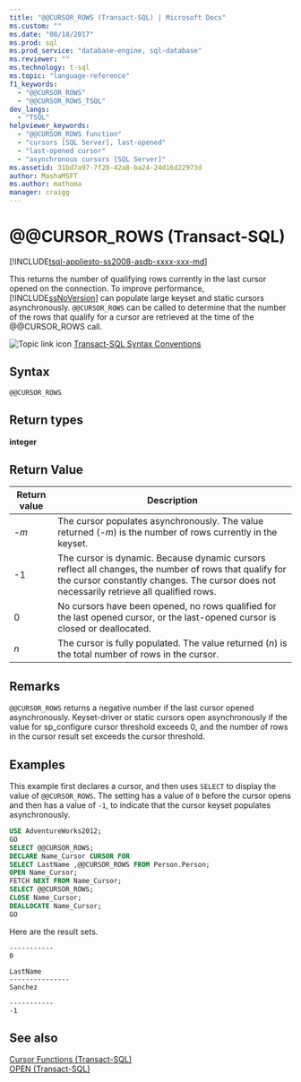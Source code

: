 ```yaml
---
title: "@@CURSOR_ROWS (Transact-SQL) | Microsoft Docs"
ms.custom: ""
ms.date: "08/18/2017"
ms.prod: sql
ms.prod_service: "database-engine, sql-database"
ms.reviewer: ""
ms.technology: t-sql
ms.topic: "language-reference"
f1_keywords: 
  - "@@CURSOR_ROWS"
  - "@@CURSOR_ROWS_TSQL"
dev_langs: 
  - "TSQL"
helpviewer_keywords: 
  - "@@CURSOR_ROWS function"
  - "cursors [SQL Server], last-opened"
  - "last-opened cursor"
  - "asynchronous cursors [SQL Server]"
ms.assetid: 31bd7a97-7f28-42a8-ba24-24d16d22973d
author: MashaMSFT
ms.author: mathoma
manager: craigg
---
```

# &#x40;&#x40;CURSOR_ROWS (Transact-SQL)
[!INCLUDE[tsql-appliesto-ss2008-asdb-xxxx-xxx-md](../../includes/tsql-appliesto-ss2008-asdb-xxxx-xxx-md.md)]

This returns the number of qualifying rows currently in the last cursor opened on the connection. To improve performance, [!INCLUDE[ssNoVersion](../../includes/ssnoversion-md.md)] can populate large keyset and static cursors asynchronously. `@@CURSOR_ROWS` can be called to determine that the number of the rows that qualify for a cursor are retrieved at the time of the @@CURSOR_ROWS call.
  
![Topic link icon](../../database-engine/configure-windows/media/topic-link.gif "Topic link icon") [Transact-SQL Syntax Conventions](../../t-sql/language-elements/transact-sql-syntax-conventions-transact-sql.md)
  
## Syntax  
  
```
@@CURSOR_ROWS  
```  
  
## Return types
**integer**
  
## Return Value  
  
|Return value|Description|  
|---|---|
|-*m*|The cursor populates asynchronously. The value returned (-*m*) is the number of rows currently in the keyset.|  
|-1|The cursor is dynamic. Because dynamic cursors reflect all changes, the number of rows that qualify for the cursor constantly changes. The cursor does not necessarily retrieve all qualified rows.|  
|0|No cursors have been opened, no rows qualified for the last opened cursor, or the last-opened cursor is closed or deallocated.|  
|*n*|The cursor is fully populated. The value returned (*n*) is the total number of rows in the cursor.|  
  
## Remarks  
`@@CURSOR_ROWS` returns a negative number if the last cursor opened asynchronously. Keyset-driver or static cursors open asynchronously if the value for sp_configure cursor threshold exceeds 0, and the number of rows in the cursor result set exceeds the cursor threshold.
  
## Examples  
This example first declares a cursor, and then uses `SELECT` to display the value of `@@CURSOR_ROWS`. The setting has a value of `0` before the cursor opens and then has a value of `-1`, to indicate that the cursor keyset populates asynchronously.
  
```sql
USE AdventureWorks2012;  
GO  
SELECT @@CURSOR_ROWS;  
DECLARE Name_Cursor CURSOR FOR  
SELECT LastName ,@@CURSOR_ROWS FROM Person.Person;  
OPEN Name_Cursor;  
FETCH NEXT FROM Name_Cursor;  
SELECT @@CURSOR_ROWS;  
CLOSE Name_Cursor;  
DEALLOCATE Name_Cursor;  
GO             
```  
  
Here are the result sets.
  
```
-----------
0  
```

```
LastName
---------------
Sanchez
```

```
-----------
-1
```  
  
## See also
[Cursor Functions &#40;Transact-SQL&#41;](../../t-sql/functions/cursor-functions-transact-sql.md)  
[OPEN &#40;Transact-SQL&#41;](../../t-sql/language-elements/open-transact-sql.md)
  
  
